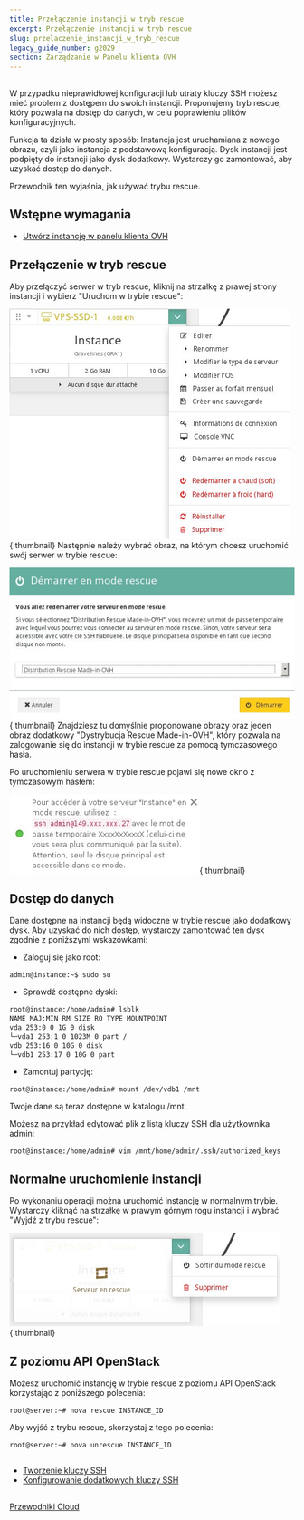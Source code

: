 ```yaml
---
title: Przełączenie instancji w tryb rescue
excerpt: Przełączenie instancji w tryb rescue
slug: przelaczenie_instancji_w_tryb_rescue
legacy_guide_number: g2029
section: Zarządzanie w Panelu klienta OVH
---
```



## 
W przypadku nieprawidłowej konfiguracji lub utraty kluczy SSH możesz mieć problem z dostępem do swoich instancji. 
Proponujemy tryb rescue, który pozwala na dostęp do danych, w celu poprawieniu plików konfiguracyjnych.

Funkcja ta działa w prosty sposób:
Instancja jest uruchamiana z nowego obrazu, czyli jako instancja z podstawową konfiguracją. 
Dysk instancji jest podpięty do instancji jako dysk dodatkowy. Wystarczy go zamontować, aby uzyskać dostęp do danych. 

Przewodnik ten wyjaśnia, jak używać trybu rescue.


## Wstępne wymagania

- [Utwórz instancję w panelu klienta OVH]({legacy}1775)




## Przełączenie w tryb rescue
Aby przełączyć serwer w tryb rescue, kliknij na strzałkę z prawej strony instancji i wybierz "Uruchom w trybie rescue":

![](images/img_3494.jpg){.thumbnail}
Następnie należy wybrać obraz, na którym chcesz uruchomić swój serwer w trybie rescue:

![](images/img_3495.jpg){.thumbnail}
Znajdziesz tu domyślnie proponowane obrazy oraz jeden obraz dodatkowy "Dystrybucja Rescue Made-in-OVH", który pozwala na zalogowanie się do instancji w trybie rescue za pomocą tymczasowego hasła. 

Po uruchomieniu serwera w trybie rescue pojawi się nowe okno z tymczasowym hasłem:

![](images/img_3497.jpg){.thumbnail}


## Dostęp do danych
Dane dostępne na instancji będą widoczne w trybie rescue jako dodatkowy dysk. Aby uzyskać do nich dostęp, wystarczy zamontować ten dysk zgodnie z poniższymi wskazówkami:


- Zaloguj się jako root:


```
admin@instance:~$ sudo su
```


- Sprawdź dostępne dyski:


```
root@instance:/home/admin# lsblk
NAME MAJ:MIN RM SIZE RO TYPE MOUNTPOINT
vda 253:0 0 1G 0 disk
└─vda1 253:1 0 1023M 0 part /
vdb 253:16 0 10G 0 disk
└─vdb1 253:17 0 10G 0 part
```


- Zamontuj partycję:


```
root@instance:/home/admin# mount /dev/vdb1 /mnt
```



Twoje dane są teraz dostępne w katalogu /mnt.

Możesz na przykład edytować plik z listą kluczy SSH dla użytkownika admin:


```
root@instance:/home/admin# vim /mnt/home/admin/.ssh/authorized_keys
```




## Normalne uruchomienie instancji
Po wykonaniu operacji można uruchomić instancję w normalnym trybie. Wystarczy kliknąć na strzałkę w prawym górnym rogu instancji i wybrać "Wyjdź z trybu rescue":

![](images/img_3496.jpg){.thumbnail}


## Z poziomu API OpenStack
Możesz uruchomić instancję w trybie rescue z poziomu API OpenStack korzystając z poniższego polecenia:


```
root@server:~# nova rescue INSTANCE_ID
```


Aby wyjść z trybu rescue, skorzystaj z tego polecenia:


```
root@server:~# nova unrescue INSTANCE_ID
```




## 

- [Tworzenie kluczy SSH]({legacy}1769)
- [Konfigurowanie dodatkowych kluczy SSH]({legacy}1924)




## 
[Przewodniki Cloud]({legacy}1785)

